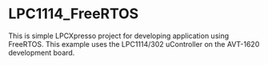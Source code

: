 # LPC1114_FreeRTOS

This is simple LPCXpresso project for developing application using FreeRTOS. This example uses the LPC1114/302 uController on the AVT-1620 development board. 
